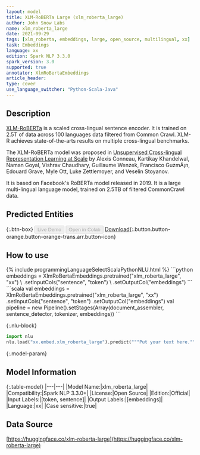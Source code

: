 ```yaml
---
layout: model
title: XLM-RoBERTa Large (xlm_roberta_large)
author: John Snow Labs
name: xlm_roberta_large
date: 2021-09-29
tags: [xlm_roberta, embeddings, large, open_source, multilingual, xx]
task: Embeddings
language: xx
edition: Spark NLP 3.3.0
spark_version: 3.0
supported: true
annotator: XlmRoBertaEmbeddings
article_header:
type: cover
use_language_switcher: "Python-Scala-Java"
---
```


## Description

[XLM-RoBERTa](https://ai.facebook.com/blog/-xlm-r-state-of-the-art-cross-lingual-understanding-through-self-supervision/) is a scaled cross-lingual sentence encoder. It is trained on 2.5T of data across 100 languages data filtered from Common Crawl. XLM-R achieves state-of-the-arts results on multiple cross-lingual benchmarks.

The XLM-RoBERTa model was proposed in [Unsupervised Cross-lingual Representation Learning at Scale](https://arxiv.org/abs/1911.02116) by Alexis Conneau, Kartikay Khandelwal, Naman Goyal, Vishrav Chaudhary, Guillaume Wenzek, Francisco GuzmÃ¡n, Edouard Grave, Myle Ott, Luke Zettlemoyer, and Veselin Stoyanov. 

It is based on Facebook's RoBERTa model released in 2019. It is a large multi-lingual language model, trained on 2.5TB of filtered CommonCrawl data.

## Predicted Entities



{:.btn-box}
<button class="button button-orange" disabled>Live Demo</button>
<button class="button button-orange" disabled>Open in Colab</button>
[Download](https://s3.amazonaws.com/auxdata.johnsnowlabs.com/public/models/xlm_roberta_large_xx_3.3.0_3.0_1632906808175.zip){:.button.button-orange.button-orange-trans.arr.button-icon}

## How to use



<div class="tabs-box" markdown="1">
{% include programmingLanguageSelectScalaPythonNLU.html %}
```python
embeddings = XlmRoBertaEmbeddings.pretrained("xlm_roberta_large", "xx") \
.setInputCols("sentence", "token") \
.setOutputCol("embeddings")
```
```scala
val embeddings = XlmRoBertaEmbeddings.pretrained("xlm_roberta_large", "xx")
.setInputCols("sentence", "token")
.setOutputCol("embeddings")
val pipeline = new Pipeline().setStages(Array(document_assembler, sentence_detector, tokenizer, embeddings))
```


{:.nlu-block}
```python
import nlu
nlu.load("xx.embed.xlm_roberta_large").predict("""Put your text here.""")
```

</div>

{:.model-param}
## Model Information

{:.table-model}
|---|---|
|Model Name:|xlm_roberta_large|
|Compatibility:|Spark NLP 3.3.0+|
|License:|Open Source|
|Edition:|Official|
|Input Labels:|[token, sentence]|
|Output Labels:|[embeddings]|
|Language:|xx|
|Case sensitive:|true|

## Data Source

[https://huggingface.co/xlm-roberta-large](https://huggingface.co/xlm-roberta-large)